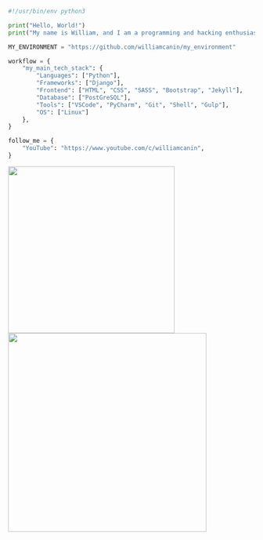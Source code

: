 <!-- ### <img src="https://media.giphy.com/media/hvRJCLFzcasrR4ia7z/giphy.gif" width="25px"> Hi there -->

<!--
**williamcanin/williamcanin** is a ✨ _special_ ✨ repository because its `README.md` (this file) appears on your GitHub profile.

Here are some ideas to get you started:

- 🔭 I’m currently working on ...
- 🌱 I’m currently learning ...
- 👯 I’m looking to collaborate on ...
- 🤔 I’m looking for help with ...
- 💬 Ask me about ...
- 📫 How to reach me: ...
- 😄 Pronouns: ...
- ⚡ Fun fact: ...
-->

```python
#!/usr/bin/env python3

print("Hello, World!")
print("My name is William, and I am a programming and hacking enthusiast.")

MY_ENVIRONMENT = "https://github.com/williamcanin/my_environment"

workflow = {
    "my_main_tech_stack": {
        "Languages": ["Python"],
        "Frameworks": ["Django"],
        "Frontend": ["HTML", "CSS", "SASS", "Bootstrap", "Jekyll"],
        "Database": ["PostGreSQL"],
        "Tools": ["VSCode", "PyCharm", "Git", "Shell", "Gulp"],
        "OS": ["Linux"]
    },
}

follow_me = {
    "YouTube": "https://www.youtube.com/c/williamcanin",
}
```
<img width="340px" src="https://github-readme-stats.vercel.app/api/top-langs/?username=williamcanin&hide=html,coffeescript,makefile,mako,pug,batchfile,ruby,tsql,procfile&hide_border=true&layout=compact&theme=buefy"/> <img width="405px" src="https://github-readme-stats.vercel.app/api?username=williamcanin&theme=buefy&hide_border=true"/>

 
